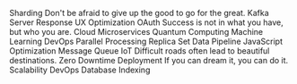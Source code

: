 Sharding Don't be afraid to give up the good to go for the great. Kafka Server Response UX Optimization
OAuth Success is not in what you have, but who you are. Cloud Microservices Quantum Computing Machine Learning DevOps
Parallel Processing Replica Set Data Pipeline JavaScript Optimization Message Queue IoT Difficult roads often lead to beautiful destinations. Zero Downtime Deployment If you can dream it, you can do it. Scalability DevOps Database Indexing
